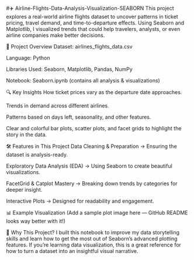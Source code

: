 #✈️ Airline-Flights-Data-Analysis-Visualization-SEABORN
This project explores a real-world airline flights dataset to uncover patterns in ticket pricing, travel demand, and time-to-departure effects. Using Seaborn and Matplotlib, I visualized trends that could help travelers, analysts, or even airline companies make better decisions.

📂 Project Overview
Dataset: airlines_flights_data.csv

Language: Python

Libraries Used: Seaborn, Matplotlib, Pandas, NumPy

Notebook: Seaborn.ipynb (contains all analysis & visualizations)

🔍 Key Insights
How ticket prices vary as the departure date approaches.

Trends in demand across different airlines.

Patterns based on days left, seasonality, and other features.

Clear and colorful bar plots, scatter plots, and facet grids to highlight the story in the data.

🛠 Features in This Project
Data Cleaning & Preparation → Ensuring the dataset is analysis-ready.

Exploratory Data Analysis (EDA) → Using Seaborn to create beautiful visualizations.

FacetGrid & Catplot Mastery → Breaking down trends by categories for deeper insight.

Interactive Plots → Designed for readability and engagement.

📊 Example Visualization
(Add a sample plot image here — GitHub README looks way better with it!)

🚀 Why This Project?
I built this notebook to improve my data storytelling skills and learn how to get the most out of Seaborn’s advanced plotting features. If you’re learning data visualization, this is a great reference for how to turn a dataset into an insightful visual narrative.


